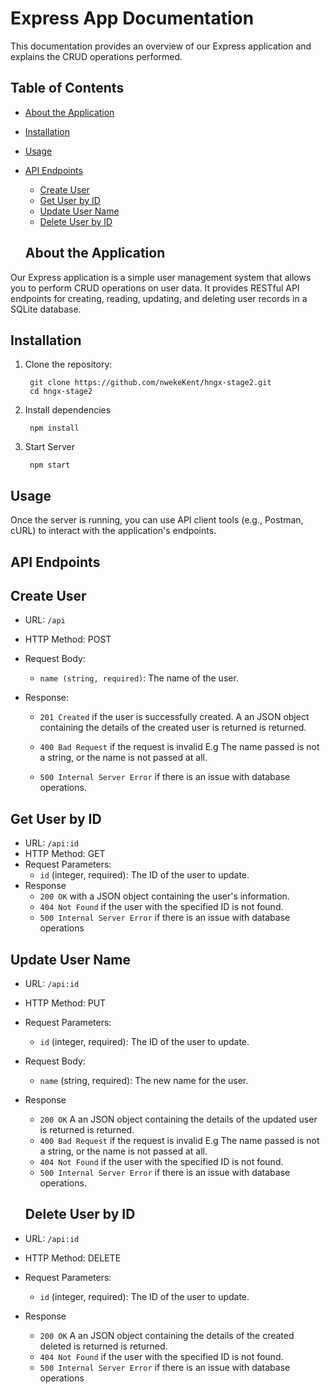 # Express App Documentation

This documentation provides an overview of our Express application and explains the CRUD operations performed.

## Table of Contents

- [About the Application](#about-the-application)
- [Installation](#installation)
- [Usage](#usage)
- [API Endpoints](#api-endpoints)

  - [Create User](#create-user)
  - [Get User by ID](#get-user-by-id)
  - [Update User Name](#update-user-name)
  - [Delete User by ID](#delete-user-by-id)

  ## About the Application

Our Express application is a simple user management system that allows you to perform CRUD operations on user data. It provides RESTful API endpoints for creating, reading, updating, and deleting user records in a SQLite database.

## Installation

1. Clone the repository:

   ```shell
    git clone https://github.com/nwekeKent/hngx-stage2.git
    cd hngx-stage2
   ```

2. Install dependencies

   ```shell
    npm install
   ```

3. Start Server

   ```shell
    npm start
   ```

## Usage

Once the server is running, you can use API client tools (e.g., Postman, cURL) to interact with the application's endpoints.

## API Endpoints

## Create User

- URL: `/api`
- HTTP Method: POST
- Request Body:

  - `name (string, required)`: The name of the user.

- Response:

  - `201 Created` if the user is successfully created. A an JSON object containing the details of the created user is returned is returned.

  - `400 Bad Request` if the request is invalid E.g The name passed is not a string, or the name is not passed at all.

  - `500 Internal Server Error` if there is an issue with database operations.

## Get User by ID

- URL: `/api:id`
- HTTP Method: GET
- Request Parameters:
  - `id` (integer, required): The ID of the user to update.
- Response
  - `200 OK` with a JSON object containing the user's information.
  - `404 Not Found` if the user with the specified ID is not found.
  - `500 Internal Server Error` if there is an issue with database operations

## Update User Name

- URL: `/api:id`
- HTTP Method: PUT
- Request Parameters:
  - `id` (integer, required): The ID of the user to update.
- Request Body:
  - `name` (string, required): The new name for the user.
- Response

  - `200 OK` A an JSON object containing the details of the updated user is returned is returned.
  - `400 Bad Request` if the request is invalid E.g The name passed is not a string, or the name is not passed at all.
  - `404 Not Found` if the user with the specified ID is not found.
  - `500 Internal Server Error` if there is an issue with database operations.

  ## Delete User by ID

- URL: `/api:id`
- HTTP Method: DELETE
- Request Parameters:
  - `id` (integer, required): The ID of the user to update.
- Response
  - `200 OK` A an JSON object containing the details of the created deleted is returned is returned.
  - `404 Not Found` if the user with the specified ID is not found.
  - `500 Internal Server Error` if there is an issue with database operations
